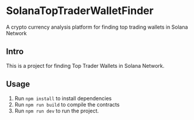 # SolanaTopTraderWalletFinder

A crypto currency analysis platform for finding top trading wallets in Solana Network

## Intro

This is a project for finding Top Trader Wallets in Solana Network.

## Usage

1. Run `npm install` to install dependencies
2. Run `npm run build` to compile the contracts
3. Run `npm run dev` to run the project.
